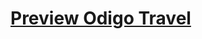 # [Preview Odigo Travel](https://raw.githack.com/minhducluong/Cat-HTML-CSS/master/Odigo%20Travel/index.html)

